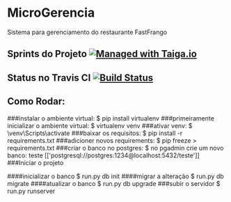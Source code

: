 ﻿# MicroGerencia
Sistema para gerenciamento do restaurante FastFrango

## Sprints do Projeto [![Managed with Taiga.io](https://img.shields.io/badge/managed%20with-TAIGA.io-709f14.svg)](https://tree.taiga.io/project/amandapersampa-amandapersampamicrogerencia/backlog/ "Managed with Taiga.io")

## Status no Travis CI [![Build Status](https://travis-ci.org/amandapersampa/MicroGerencia.svg)](https://travis-ci.org/amandapersampa/MicroGerencia)

## Como Rodar:


###instalar o ambiente virtual:
	$ pip install virtualenv
###primeiramente inicializar o ambiente virtual:
	$ virtualenv venv
###ativar venv:
	$ \venv\Scripts\activate
###baixar os requisitos:
	$ pip install -r requirements.txt
###adicioner novos requirements:
	$ pip freeze > requirements.txt
###criar o banco no postgres:
	$ no pgadmin crie um novo banco: teste
		[['postgresql://postgres:1234@localhost:5432/teste']]	
###Iniciar o projeto


####inicializar o banco
	$ run.py db init
####migrar a alteração
 	$ run.py db migrate 
####atualizar o banco
	$ run.py db upgrade
###subir o servidor
	$ run.py runserver
